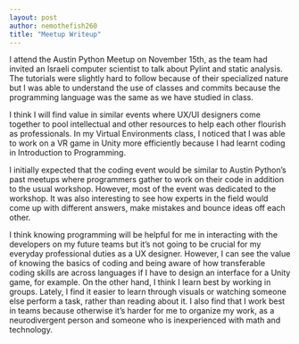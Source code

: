 ```yaml
---
layout: post
author: nemothefish260
title: "Meetup Writeup"
---
```



I attend the Austin Python Meetup on November 15th, as the team had invited an Israeli computer scientist to talk about Pylint and static analysis. The tutorials were
slightly hard to follow because of their specialized nature but I was able to understand the use of classes and commits because the programming language was the same as
we have studied in class.

I think I will find value in similar events where UX/UI designers come together to pool intellectual and other resources to help each other flourish as professionals. In
my Virtual Environments class, I noticed that I was able to work on a VR game in Unity more efficiently because I had learnt coding in Introduction to Programming. 

I initially expected that the coding event would be similar to Austin Python’s past meetups where programmers gather to work on their code in addition to the usual
workshop. However, most of the event was dedicated to the workshop. It was also interesting to see how experts in the field would come up with different answers, make
mistakes and bounce ideas off each other.

I think knowing programming will be helpful for me in interacting with the developers on my future teams but it’s not going to be crucial for my everyday professional
duties as a UX designer. However, I can see the value of knowing the basics of coding and being aware of how transferable coding skills are across languages if I have to
design an interface for a Unity game, for example. On the other hand, I think I learn best by working in groups. Lately, I find it easier to learn through visuals or
watching someone else perform a task, rather than reading about it. I also find that I work best in teams because otherwise it’s harder for me to organize my work, as a
neurodivergent person and someone who is inexperienced with math and technology.
